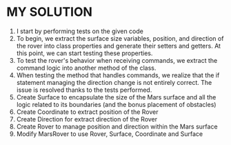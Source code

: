# MY SOLUTION

1. I start by performing tests on the given code
2. To begin, we extract the surface size variables, position, and direction of the rover into class properties and generate their setters and getters. At this point, we can start testing these properties.
3. To test the rover's behavior when receiving commands, we extract the command logic into another method of the class.
4. When testing the method that handles commands, we realize that the if statement managing the direction change is not entirely correct. The issue is resolved thanks to the tests performed.
5. Create Surface to encapsulate the size of the Mars surface and all the logic related to its boundaries (and the bonus placement of obstacles)
6. Create Coordinate to extract position of the Rover
7. Create Direction for extract direction of the Rover
8. Create Rover to manage position and direction within the Mars surface
9. Modify MarsRover to use Rover, Surface, Coordinate and Surface

